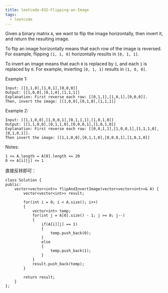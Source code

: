 ```yaml
---
title: leetcode-832-Flipping-an-Image
tags:
  - leetcode
---
```


Given a binary matrix `A`, we want to flip the image horizontally, then invert it, and return the resulting image.

<!--more-->

To flip an image horizontally means that each row of the image is reversed.  For example, flipping `[1, 1, 0]` horizontally results in `[0, 1, 1]`.

To invert an image means that each `0` is replaced by `1`, and each `1` is replaced by `0`. For example, inverting `[0, 1, 1]` results in `[1, 0, 0]`.

Example 1:

```
Input: [[1,1,0],[1,0,1],[0,0,0]]
Output: [[1,0,0],[0,1,0],[1,1,1]]
Explanation: First reverse each row: [[0,1,1],[1,0,1],[0,0,0]].
Then, invert the image: [[1,0,0],[0,1,0],[1,1,1]]
```

Example 2:

```
Input: [[1,1,0,0],[1,0,0,1],[0,1,1,1],[1,0,1,0]]
Output: [[1,1,0,0],[0,1,1,0],[0,0,0,1],[1,0,1,0]]
Explanation: First reverse each row: [[0,0,1,1],[1,0,0,1],[1,1,1,0],[0,1,0,1]].
Then invert the image: [[1,1,0,0],[0,1,1,0],[0,0,0,1],[1,0,1,0]]
```

Notes:
```
1 <= A.length = A[0].length <= 20
0 <= A[i][j] <= 1
```

直接反转即可：

```
class Solution {
public:
    vector<vector<int>> flipAndInvertImage(vector<vector<int>>& A) {
        vector<vector<int>> result;

        for(int i = 0; i < A.size(); i++)
        {
            vector<int> temp;
            for(int j = A[0].size() - 1; j >= 0; j--)
            {
                if(A[i][j] == 1)
                {
                    temp.push_back(0);
                }
                else
                {
                    temp.push_back(1);
                }
            }
            result.push_back(temp);
        }

        return result;
    }
};
```

